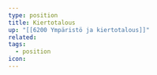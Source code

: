 ```yaml
---
type: position
title: Kiertotalous
up: "[[6200 Ympäristö ja kiertotalous]]"
related:
tags:
  - position
icon:
---
```


